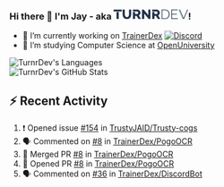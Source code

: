 ### Hi there 👋 I'm Jay - aka <img src="https://raw.githubusercontent.com/TurnrDev/TurnrDev/master/Logo/SVG/TurnrDev_Logo_Dark%20Blue%20%26%20Teal.svg" alt="TurnrDev" height="17.5px">!

- 🔭 I’m currently working on [TrainerDex](https://www.github.com/TrainerDex) [![Discord](https://discordapp.com/api/v6/guilds/364313717720219651/widget.png?style=shield)](http://discord.trainerdex.co.uk/)
- 🤔 I’m studying Computer Science at [OpenUniversity](http://www.open.ac.uk/courses/computing-it/degrees/bsc-computing-it-software-q62-soft)

![TurnrDev's Languages](https://github-readme-stats.vercel.app/api/top-langs/?username=TurnrDev&layout=compact&hide_border=true&title_color=1fa6aa&text_color=233247)
<br>
![TurnrDev's GitHub Stats](https://github-readme-stats.vercel.app/api?username=TurnrDev&show_icons=true&hide_border=true&count_private=true&include_all_commits=true&icon_color=1fa6aa&title_color=1fa6aa&text_color=233247)
<br>

## :zap: Recent Activity

<!--START_SECTION:activity-->
1. ❗️ Opened issue [#154](https://github.com//TrustyJAID/Trusty-cogs/issues/154) in [TrustyJAID/Trusty-cogs](https://github.com//TrustyJAID/Trusty-cogs)
2. 🗣 Commented on [#8](https://github.com//TrainerDex/PogoOCR/issues/8) in [TrainerDex/PogoOCR](https://github.com//TrainerDex/PogoOCR)
3. 🎉 Merged PR [#8](https://github.com//TrainerDex/PogoOCR/pull/8) in [TrainerDex/PogoOCR](https://github.com//TrainerDex/PogoOCR)
4. 💪 Opened PR [#8](https://github.com//TrainerDex/PogoOCR/pull/8) in [TrainerDex/PogoOCR](https://github.com//TrainerDex/PogoOCR)
5. 🗣 Commented on [#36](https://github.com//TrainerDex/DiscordBot/issues/36) in [TrainerDex/DiscordBot](https://github.com//TrainerDex/DiscordBot)
<!--END_SECTION:activity-->
